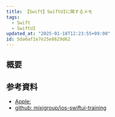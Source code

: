 ```yaml
---
title: 【Swift】SwiftUIに関するメモ
tags:
  - Swift
  - SwiftUI
updated_at: "2025-01-18T12:23:55+09:00"
id: 5da6af1e7e25e8629d62
---
```


## 概要

## 参考資料

- [Apple: ](https://developer.apple.com/videos/play/wwdc2019/226)
- [github: mixigroup/ios-swiftui-training](https://github.com/mixigroup/ios-swiftui-training/blob/session-3.1/README.md)
